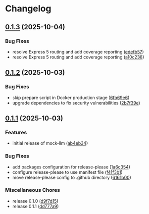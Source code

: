 # Changelog

## [0.1.3](https://github.com/dwmkerr/mock-llm/compare/mock-llm-v0.1.2...mock-llm-v0.1.3) (2025-10-04)


### Bug Fixes

* resolve Express 5 routing and add coverage reporting ([edefb57](https://github.com/dwmkerr/mock-llm/commit/edefb5782996f6971f9358ea5064785b250bd0b8))
* resolve Express 5 routing and add coverage reporting ([a10c238](https://github.com/dwmkerr/mock-llm/commit/a10c238a55bb7f45d6baac04361c899c74198c0b))

## [0.1.2](https://github.com/dwmkerr/mock-llm/compare/mock-llm-v0.1.1...mock-llm-v0.1.2) (2025-10-03)


### Bug Fixes

* skip prepare script in Docker production stage ([6fb69e6](https://github.com/dwmkerr/mock-llm/commit/6fb69e6a7c51387ebf427d5bd351bfb914f55f6a))
* upgrade dependencies to fix security vulnerabilities ([2b7f39e](https://github.com/dwmkerr/mock-llm/commit/2b7f39ebd0b3dd61389082f530e01b76dc406ca3))

## [0.1.1](https://github.com/dwmkerr/mock-llm/compare/mock-llm-v0.1.0...mock-llm-v0.1.1) (2025-10-03)


### Features

* initial release of mock-llm ([ab4eb34](https://github.com/dwmkerr/mock-llm/commit/ab4eb341d185639702ff968b0fc3bd083106839a))


### Bug Fixes

* add packages configuration for release-please ([1a6c354](https://github.com/dwmkerr/mock-llm/commit/1a6c354e9f8b018d59074fa853eacb59c8e29b20))
* configure release-please to use manifest file ([f41f3b1](https://github.com/dwmkerr/mock-llm/commit/f41f3b1fa486fe94760b3dfbe089730faaf359e2))
* move release-please config to .github directory ([6161b00](https://github.com/dwmkerr/mock-llm/commit/6161b0096099cc53f0035f9d6879976cca658b51))


### Miscellaneous Chores

* release 0.1.0 ([d9f7d15](https://github.com/dwmkerr/mock-llm/commit/d9f7d159bef8a0e2c05ca0989daaa91bf345a1d6))
* release 0.1.1 ([dd777a9](https://github.com/dwmkerr/mock-llm/commit/dd777a90a53b89ccbc56c05c060f1635909c9e4f))
